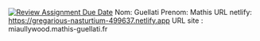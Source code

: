 [![Review Assignment Due Date](https://classroom.github.com/assets/deadline-readme-button-22041afd0340ce965d47ae6ef1cefeee28c7c493a6346c4f15d667ab976d596c.svg)](https://classroom.github.com/a/_DENqoZ4)
Nom: Guellati
Prenom: Mathis
URL netlify: https://gregarious-nasturtium-499637.netlify.app
URL site : miaullywood.mathis-guellati.fr
